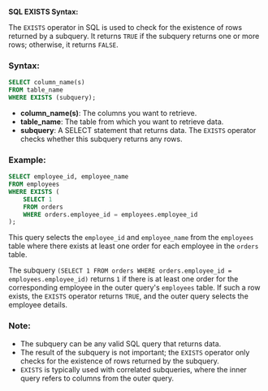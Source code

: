 **SQL EXISTS Syntax:**

The `EXISTS` operator in SQL is used to check for the existence of rows returned by a subquery. It returns `TRUE` if the subquery returns one or more rows; otherwise, it returns `FALSE`.

### Syntax:

```sql
SELECT column_name(s)
FROM table_name
WHERE EXISTS (subquery);
```

- **column_name(s)**: The columns you want to retrieve.
- **table_name**: The table from which you want to retrieve data.
- **subquery**: A SELECT statement that returns data. The `EXISTS` operator checks whether this subquery returns any rows.

### Example:

```sql
SELECT employee_id, employee_name
FROM employees
WHERE EXISTS (
    SELECT 1
    FROM orders
    WHERE orders.employee_id = employees.employee_id
);
```

This query selects the `employee_id` and `employee_name` from the `employees` table where there exists at least one order for each employee in the `orders` table.

The subquery `(SELECT 1 FROM orders WHERE orders.employee_id = employees.employee_id)` returns `1` if there is at least one order for the corresponding employee in the outer query's `employees` table. If such a row exists, the `EXISTS` operator returns `TRUE`, and the outer query selects the employee details.

### Note:

- The subquery can be any valid SQL query that returns data.
- The result of the subquery is not important; the `EXISTS` operator only checks for the existence of rows returned by the subquery.
- `EXISTS` is typically used with correlated subqueries, where the inner query refers to columns from the outer query.
